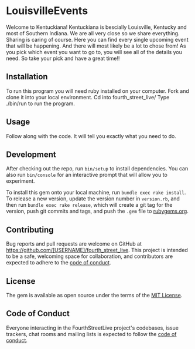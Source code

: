 # LouisvilleEvents

Welcome to Kentuckiana! Kentuckiana is bescially Louisville, Kentucky and most of Southern Indiana. We are all very close so we share everything. Sharing is caring of course. Here you can find every single upcoming event that will be happening. And there will most likely be a lot to chose from! As you pick which event you want to go to, you will see all of the details you need. So take your pick and have a great time!!

## Installation

To run this program you will need ruby installed on your computer. Fork and clone it into your local environment. 
Cd into fourth_street_live/ 
Type ./bin/run to run the program.

## Usage
Follow along with the code. It will tell you exactly what you need to do.

## Development

After checking out the repo, run `bin/setup` to install dependencies. You can also run `bin/console` for an interactive prompt that will allow you to experiment.

To install this gem onto your local machine, run `bundle exec rake install`. To release a new version, update the version number in `version.rb`, and then run `bundle exec rake release`, which will create a git tag for the version, push git commits and tags, and push the `.gem` file to [rubygems.org](https://rubygems.org).

## Contributing

Bug reports and pull requests are welcome on GitHub at https://github.com/[USERNAME]/fourth_street_live. This project is intended to be a safe, welcoming space for collaboration, and contributors are expected to adhere to the [code of conduct](https://github.com/[USERNAME]/fourth_street_live/blob/master/CODE_OF_CONDUCT.md).


## License

The gem is available as open source under the terms of the [MIT License](https://opensource.org/licenses/MIT).

## Code of Conduct

Everyone interacting in the FourthStreetLive project's codebases, issue trackers, chat rooms and mailing lists is expected to follow the [code of conduct](https://github.com/[USERNAME]/fourth_street_live/blob/master/CODE_OF_CONDUCT.md).

